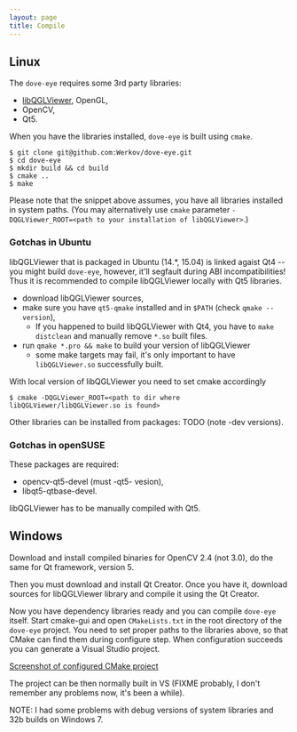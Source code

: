 ```yaml
---
layout: page
title: Compile
---
```


## Linux

The `dove-eye` requires some 3rd party libraries: 

  * [libQGLViewer](http://www.libqglviewer.com/), OpenGL,
  * OpenCV,
  * Qt5.

When you have the libraries installed, `dove-eye` is built using `cmake`.

    $ git clone git@github.com:Werkov/dove-eye.git
    $ cd dove-eye
    $ mkdir build && cd build
    $ cmake .. 
    $ make

Please note that the snippet above assumes, you have all libraries installed in
system paths. (You may alternatively use `cmake` parameter
`-DQGLViewer_ROOT=<path to your installation of libQGLViewer>`.)

### Gotchas in Ubuntu

libQGLViewer that is packaged in Ubuntu (14.\*, 15.04) is linked agaist Qt4 --
you might build `dove-eye`, however, it'll segfault during ABI
incompatibilities! Thus it is recommended to compile libQGLViewer locally with
Qt5 libraries.

  * download libQGLViewer sources,
  * make sure you have `qt5-qmake` installed and in `$PATH` (check `qmake --version`),
    * If you happened to build libQGLViewer with Qt4, you have to `make
      distclean` and manually remove `*.so` built files.
  * run `qmake *.pro && make` to build your version of libQGLViewer
    * some make targets may fail, it's only important to have `libQGLViewer.so`
      successfully built.

With local version of libQGLViewer you need to set cmake accordingly

    $ cmake -DQGLViewer_ROOT=<path to dir where libQGLViewer/libQGLViewer.so is found>

Other libraries can be installed from packages: TODO (note -dev versions).

### Gotchas in openSUSE

These packages are required:

  * opencv-qt5-devel (must -qt5- vesion),
  * libqt5-qtbase-devel.

libQGLViewer has to be manually compiled with Qt5.

## Windows

Download and install compiled binaries for OpenCV 2.4 (not 3.0),
do the same for Qt framework, version 5.

Then you must download and install Qt Creator. Once you have it,
download sources for libQGLViewer library and compile it using the Qt Creator.

Now you have dependency libraries ready and you can compile `dove-eye` itself.
Start cmake-gui and open `CMakeLists.txt` in the root directory of the
`dove-eye` project.
You need to set proper paths to the libraries above, so that CMake can find
them during configure step. When configuration succeeds you can generate a
Visual Studio project.

[Screenshot of configured CMake project](https://raw.githubusercontent.com/Werkov/dove-eye/master/doc/win-cmake-configured.png)

The project can be then normally built in VS (FIXME probably, I don't remember
any problems now, it's been a while).

NOTE: I had some problems with debug versions of system libraries and 32b
builds on Windows 7.
